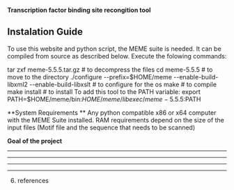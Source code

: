 **Transcription factor binding site recongition tool**


## **Instalation Guide** ##
To use this website and python script, the MEME suite is needed. 
It can be compiled from source as described below. 
Execute the folowing commands:

tar zxf meme-5.5.5.tar.gz # to decompress the files
          cd meme-5.5.5 # to move to the directory
          ./configure --prefix=$HOME/meme --enable-build-libxml2 --enable-build-libxslt # to configure for the os
          make # to compile
          make install # to install 
To add this tool to the PATH variable:
export PATH=$HOME/meme/bin:$HOME/meme/libexec/meme-5.5.5:$PATH


**System Requirements **
Any python compatible x86 or x64 computer with the MEME Suite installed.
RAM requirements depend on the size of the input files (Motif file and the sequence that needs to be scanned)


**Goal of the project**

****

****

****

****

6. references

